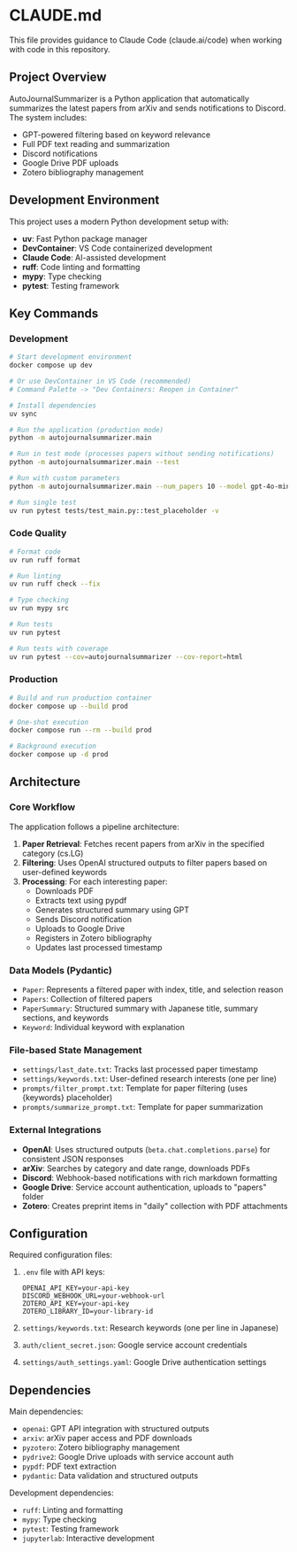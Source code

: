 # CLAUDE.md

This file provides guidance to Claude Code (claude.ai/code) when working with code in this repository.

## Project Overview

AutoJournalSummarizer is a Python application that automatically summarizes the latest papers from arXiv and sends notifications to Discord. The system includes:

- GPT-powered filtering based on keyword relevance
- Full PDF text reading and summarization
- Discord notifications
- Google Drive PDF uploads
- Zotero bibliography management

## Development Environment

This project uses a modern Python development setup with:

- **uv**: Fast Python package manager
- **DevContainer**: VS Code containerized development
- **Claude Code**: AI-assisted development
- **ruff**: Code linting and formatting
- **mypy**: Type checking
- **pytest**: Testing framework

## Key Commands

### Development
```bash
# Start development environment
docker compose up dev

# Or use DevContainer in VS Code (recommended)
# Command Palette -> "Dev Containers: Reopen in Container"

# Install dependencies
uv sync

# Run the application (production mode)
python -m autojournalsummarizer.main

# Run in test mode (processes papers without sending notifications)
python -m autojournalsummarizer.main --test

# Run with custom parameters
python -m autojournalsummarizer.main --num_papers 10 --model gpt-4o-mini

# Run single test
uv run pytest tests/test_main.py::test_placeholder -v
```

### Code Quality
```bash
# Format code
uv run ruff format

# Run linting
uv run ruff check --fix

# Type checking
uv run mypy src

# Run tests
uv run pytest

# Run tests with coverage
uv run pytest --cov=autojournalsummarizer --cov-report=html
```

### Production
```bash
# Build and run production container
docker compose up --build prod

# One-shot execution
docker compose run --rm --build prod

# Background execution
docker compose up -d prod
```

## Architecture

### Core Workflow
The application follows a pipeline architecture:

1. **Paper Retrieval**: Fetches recent papers from arXiv in the specified category (cs.LG)
2. **Filtering**: Uses OpenAI structured outputs to filter papers based on user-defined keywords
3. **Processing**: For each interesting paper:
   - Downloads PDF
   - Extracts text using pypdf
   - Generates structured summary using GPT
   - Sends Discord notification
   - Uploads to Google Drive
   - Registers in Zotero bibliography
   - Updates last processed timestamp

### Data Models (Pydantic)
- `Paper`: Represents a filtered paper with index, title, and selection reason
- `Papers`: Collection of filtered papers
- `PaperSummary`: Structured summary with Japanese title, summary sections, and keywords
- `Keyword`: Individual keyword with explanation

### File-based State Management
- `settings/last_date.txt`: Tracks last processed paper timestamp
- `settings/keywords.txt`: User-defined research interests (one per line)
- `prompts/filter_prompt.txt`: Template for paper filtering (uses {keywords} placeholder)
- `prompts/summarize_prompt.txt`: Template for paper summarization

### External Integrations
- **OpenAI**: Uses structured outputs (`beta.chat.completions.parse`) for consistent JSON responses
- **arXiv**: Searches by category and date range, downloads PDFs
- **Discord**: Webhook-based notifications with rich markdown formatting
- **Google Drive**: Service account authentication, uploads to "papers" folder
- **Zotero**: Creates preprint items in "daily" collection with PDF attachments

## Configuration

Required configuration files:

1. `.env` file with API keys:
   ```
   OPENAI_API_KEY=your-api-key
   DISCORD_WEBHOOK_URL=your-webhook-url
   ZOTERO_API_KEY=your-api-key
   ZOTERO_LIBRARY_ID=your-library-id
   ```

2. `settings/keywords.txt`: Research keywords (one per line in Japanese)
3. `auth/client_secret.json`: Google service account credentials
4. `settings/auth_settings.yaml`: Google Drive authentication settings

## Dependencies

Main dependencies:
- `openai`: GPT API integration with structured outputs
- `arxiv`: arXiv paper access and PDF downloads
- `pyzotero`: Zotero bibliography management
- `pydrive2`: Google Drive uploads with service account auth
- `pypdf`: PDF text extraction
- `pydantic`: Data validation and structured outputs

Development dependencies:
- `ruff`: Linting and formatting
- `mypy`: Type checking
- `pytest`: Testing framework
- `jupyterlab`: Interactive development